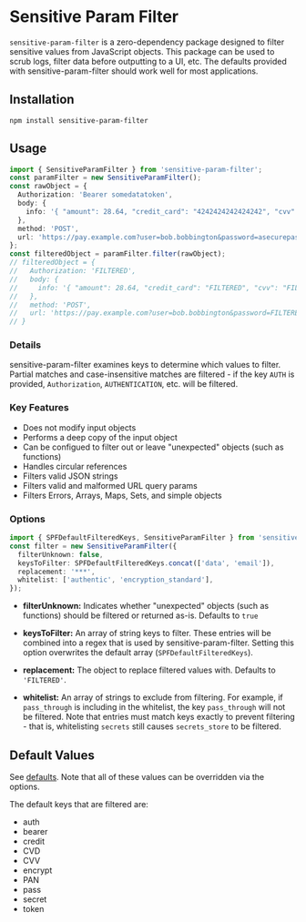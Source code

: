 # Sensitive Param Filter

`sensitive-param-filter` is a zero-dependency package designed to filter sensitive values from JavaScript objects.
This package can be used to scrub logs, filter data before outputting to a UI, etc.
The defaults provided with sensitive-param-filter should work well for most applications.

## Installation

`npm install sensitive-param-filter`

## Usage

```typescript
import { SensitiveParamFilter } from 'sensitive-param-filter';
const paramFilter = new SensitiveParamFilter();
const rawObject = {
  Authorization: 'Bearer somedatatoken',
  body: {
    info: '{ "amount": 28.64, "credit_card": "4242424242424242", "cvv": "123" }',
  },
  method: 'POST',
  url: 'https://pay.example.com?user=bob.bobbington&password=asecurepassword1234',
};
const filteredObject = paramFilter.filter(rawObject);
// filteredObject = {
//   Authorization: 'FILTERED',
//   body: {
//     info: '{ "amount": 28.64, "credit_card": "FILTERED", "cvv": "FILTERED" }'
//   },
//   method: 'POST',
//   url: 'https://pay.example.com?user=bob.bobbington&password=FILTERED'
// }
```

### Details

sensitive-param-filter examines keys to determine which values to filter.
Partial matches and case-insensitive matches are filtered - if the key `AUTH` is provided, `Authorization`, `AUTHENTICATION`, etc. will be filtered.

### Key Features

- Does not modify input objects
- Performs a deep copy of the input object
- Can be configued to filter out or leave "unexpected" objects (such as functions)
- Handles circular references
- Filters valid JSON strings
- Filters valid and malformed URL query params
- Filters Errors, Arrays, Maps, Sets, and simple objects

### Options

```typescript
import { SPFDefaultFilteredKeys, SensitiveParamFilter } from 'sensitive-param-filter';
const filter = new SensitiveParamFilter({
  filterUnknown: false,
  keysToFilter: SPFDefaultFilteredKeys.concat(['data', 'email']),
  replacement: '***',
  whitelist: ['authentic', 'encryption_standard'],
});
```

- **filterUnknown:**
  Indicates whether "unexpected" objects (such as functions) should be filtered or returned as-is.
  Defaults to `true`

- **keysToFilter:**
  An array of string keys to filter.
  These entries will be combined into a regex that is used by sensitive-param-filter.
  Setting this option overwrites the default array (`SPFDefaultFilteredKeys`).

- **replacement:**
  The object to replace filtered values with.
  Defaults to `'FILTERED'`.

- **whitelist:**
  An array of strings to exclude from filtering.
  For example, if `pass_through` is including in the whitelist, the key `pass_through` will not be filtered.
  Note that entries must match keys exactly to prevent filtering - that is, whitelisting `secrets` still causes `secrets_store` to be filtered.

## Default Values

See [defaults](src/defaults.ts).
Note that all of these values can be overridden via the options.

The default keys that are filtered are:

- auth
- bearer
- credit
- CVD
- CVV
- encrypt
- PAN
- pass
- secret
- token
